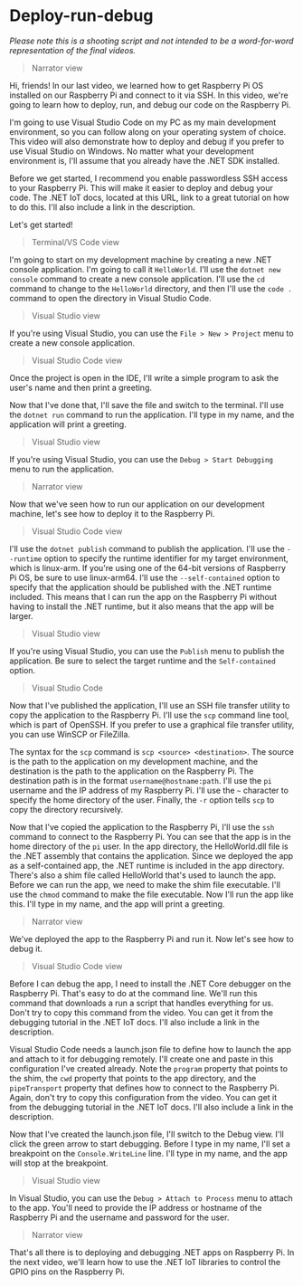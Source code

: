 # Deploy-run-debug

*Please note this is a shooting script and not intended to be a word-for-word representation of the final videos.*

> Narrator view

Hi, friends! In our last video, we learned how to get Raspberry Pi OS installed on our Raspberry Pi and connect to it via SSH. In this video, we're going to learn how to deploy, run, and debug our code on the Raspberry Pi.

I'm going to use Visual Studio Code on my PC as my main development environment, so you can follow along on your operating system of choice. This video will also demonstrate how to deploy and debug if you prefer to use Visual Studio on Windows. No matter what your development environment is, I'll assume that you already have the .NET SDK installed.

Before we get started, I recommend you enable passwordless SSH access to your Raspberry Pi. This will make it easier to deploy and debug your code. The .NET IoT docs, located at this URL, link to a great tutorial on how to do this. I'll also include a link in the description.

Let's get started!

> Terminal/VS Code view

I'm going to start on my development machine by creating a new .NET console application. I'm going to call it `HelloWorld`. I'll use the `dotnet new console` command to create a new console application. I'll use the `cd` command to change to the `HelloWorld` directory, and then I'll use the `code .` command to open the directory in Visual Studio Code.

> Visual Studio view

If you're using Visual Studio, you can use the `File > New > Project` menu to create a new console application.

> Visual Studio Code view

Once the project is open in the IDE, I'll write a simple program to ask the user's name and then print a greeting.

Now that I've done that, I'll save the file and switch to the terminal. I'll use the `dotnet run` command to run the application. I'll type in my name, and the application will print a greeting.

> Visual Studio view

If you're using Visual Studio, you can use the `Debug > Start Debugging` menu to run the application.

> Narrator view

Now that we've seen how to run our application on our development machine, let's see how to deploy it to the Raspberry Pi.

> Visual Studio Code view

I'll use the `dotnet publish` command to publish the application. I'll use the `--runtime` option to specify the runtime identifier for my target environment, which is linux-arm. If you're using one of the 64-bit versions of Raspberry Pi OS, be sure to use linux-arm64. I'll use the `--self-contained` option to specify that the application should be published with the .NET runtime included. This means that I can run the app on the Raspberry Pi without having to install the .NET runtime, but it also means that the app will be larger.

> Visual Studio view

If you're using Visual Studio, you can use the `Publish` menu to publish the application. Be sure to select the target runtime and the `Self-contained` option.

> Visual Studio Code

Now that I've published the application, I'll use an SSH file transfer utility to copy the application to the Raspberry Pi. I'll use the `scp` command line tool, which is part of OpenSSH. If you prefer to use a graphical file transfer utility, you can use WinSCP or FileZilla. 

 The syntax for the `scp` command is `scp <source> <destination>`. The source is the path to the application on my development machine, and the destination is the path to the application on the Raspberry Pi. The destination path is in the format `username@hostname:path`. I'll use the `pi` username and the IP address of my Raspberry Pi. I'll use the `~` character to specify the home directory of the user. Finally, the `-r` option tells `scp` to copy the directory recursively.

Now that I've copied the application to the Raspberry Pi, I'll use the `ssh` command to connect to the Raspberry Pi. You can see that the app is in the home directory of the `pi` user. In the app directory, the HelloWorld.dll file is the .NET assembly that contains the application. Since we deployed the app as a self-contained app, the .NET runtime is included in the app directory. There's also a shim file called HelloWorld that's used to launch the app. Before we can run the app, we need to make the shim file executable. I'll use the `chmod` command to make the file executable. Now I'll run the app like this. I'll type in my name, and the app will print a greeting.

> Narrator view

We've deployed the app to the Raspberry Pi and run it. Now let's see how to debug it.

> Visual Studio Code view

Before I can debug the app, I need to install the .NET Core debugger on the Raspberry Pi. That's easy to do at the command line. We'll run this command that downloads a run a script that handles everything for us. Don't try to copy this command from the video. You can get it from the debugging tutorial in the .NET IoT docs. I'll also include a link in the description.

Visual Studio Code needs a launch.json file to define how to launch the app and attach to it for debugging remotely. I'll create one and paste in this configuration I've created already. Note the `program` property that points to the shim, the `cwd` property that points to the app directory, and the `pipeTransport` property that defines how to connect to the Raspberry Pi. Again, don't try to copy this configuration from the video. You can get it from the debugging tutorial in the .NET IoT docs. I'll also include a link in the description.

Now that I've created the launch.json file, I'll switch to the Debug view. I'll click the green arrow to start debugging. Before I type in my name, I'll set a breakpoint on the `Console.WriteLine` line. I'll type in my name, and the app will stop at the breakpoint. 

> Visual Studio view

In Visual Studio, you can use the `Debug > Attach to Process` menu to attach to the app. You'll need to provide the IP address or hostname of the Raspberry Pi and the username and password for the user.

> Narrator view

That's all there is to deploying and debugging .NET apps on Raspberry Pi. In the next video, we'll learn how to use the .NET IoT libraries to control the GPIO pins on the Raspberry Pi.